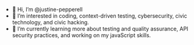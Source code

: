 - 👋 Hi, I’m @justine-pepperell
- 👀 I’m interested in coding, context-driven testing, cybersecurity, civic technology, and civic hacking. 
- 🌱 I’m currently learning more about testing and quality assurance, API security practices, and working on my javaScript skills. 



<!---
justine-pepperell/justine-pepperell is a ✨ special ✨ repository because its `README.md` (this file) appears on your GitHub profile.
You can click the Preview link to take a look at your changes.
--->
